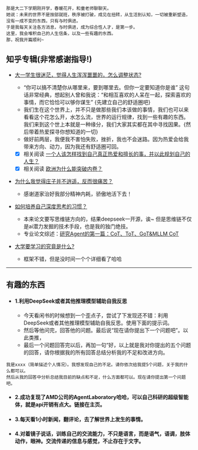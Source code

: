 ```
那是大二下学期刚开学，春暖花开，和童老师聊聊天。
她说：未来的世界不是按部就班，秩序被打破，成见在扭转，从生活到认知，一切被重新塑造，没有一成不变的东西，只有与时俱进。
于是我每天关注各方消息，与时俱进，成为综合性人才，是第一步。
这里，我会堆积自己的人生信条，以及一些有趣的东西。
那，祝我开篇顺利~
```

## 知乎专辑(非常感谢指导!)
  - [大一学生很迷茫，觉得人生浑浑噩噩的，怎么调整状态?](https://www.zhihu.com/question/27177500/answer/35600563)

    - “你可以搞不清楚你从哪里来，要到哪里去。但你一定要知道你是谁” 这句话非常经典，想起别人曾和我说：“和相互喜欢的人呆在一起，探索喜欢的事情，而它恰恰可以够你谋生” {先建立自己的舒适圈吧}
    - 我们生在这个世界上，并不只是做那些我们本该做的事情，我们也可以来看看这个花怎么开，水怎么流，世界的运行规律，找到一些有趣的东西。我们来到这个世上本就是一种缘分，我们大家其实都在其中寻找因果。{然后带着热爱探寻你想知道的一切}
    - 做好前两层，我便我不害怕失败，挫折，我也不会迷路。因为热爱会给我带来方向、动力，因为我还有舒适圈可回。
    - [x] 相关阅读 [一个人该怎样找到自己真正热爱和擅长的事，并以此规划自己的人生？](https://www.zhihu.com/question/399452902/answer/2672483455)
    - [x] 相关阅读 [欧洲为什么能突破内卷？](https://www.zhihu.com/question/489830306/answer/2225599329)

  - [为什么我觉得庄子并不逍遥，反而很痛苦？](https://www.zhihu.com/question/433226615/answer/107204764383)
    - 感谢道家治好我部分精神内耗，骄傲地活下去！
 
  - [如何培养自己深度思考的习惯？](https://www.zhihu.com/question/290935221/answer/1155168298)
    - 本来论文要写思维链方向的，结果deepseek一开源，诶~  但是思维链不仅是ai潜力发掘的技术手段，也是我的独门绝技。
    - 专业论文综述：[研究Agent的第一篇：CoT、ToT、GoT&MLLM CoT](https://zhuanlan.zhihu.com/p/718082987)
 
  - [大学要学习的究竟是什么?](https://www.zhihu.com/question/490395805/answer/2224303195)
    - 框架不错，但是没时间一个个详细看了哈哈
***
## 有趣的东西
- #### 1.利用DeepSeek或者其他推理模型辅助自我反思
  - 今天看闲书的时候想到一个歪点子，尝试了下发现还不错：利用DeepSeek或者其他推理模型辅助自我反思。使用下面的提示词。
  - 然后等他问完，回答他的问题。最后说“现在请你提出下一个问题吧”。以此类推，
  - 最后一个问题回答完以后，再加一句“好，以上就是我对你提出的五个问题的回答，请你根据我的所有回答总结分析我的不足和改进方向。
```
我是xxxx（简单描述个人情况）。我想发现自己的不足。请你依次给我提5个问题，关于我的什么都可以。
然后从我的回答中分析总结我目前的缺点和不足，什么方面都可以。现在请你提出第一个问题吧。
```
- #### 2.成功复现了AMD公司的AgentLaboratory哈哈，可以自己科研的超级智能体，就是api开销有点大。链接在主页。

- #### 3.每天看1小时新闻，翻评论，去了解世界上发生的事情。

- #### 4.对着镜子说话，训练自己的交流能力，不只是语言，而是语气，语调，肢体动作，眼神。交流传递的信息与感觉，不止存在于文字。




    
